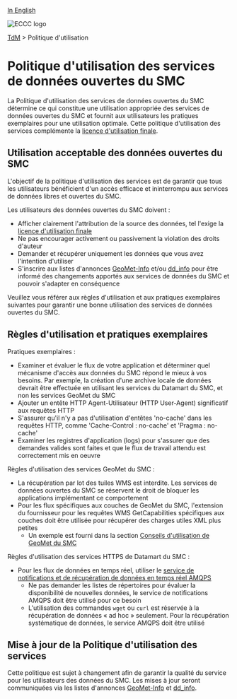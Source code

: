 [In English](readme_en.md)

![ECCC logo](../img_eccc-logo.png)

[TdM](../readme_fr.md) > Politique d'utilisation

# Politique d'utilisation des services de données ouvertes du SMC

La Politique d'utilisation des services de données ouvertes du SMC détermine ce qui constitue une utilisation appropriée des services de données ouvertes du SMC et fournit aux utilisateurs les pratiques exemplaires pour une utilisation optimale. Cette politique d'utilisation des services complémente la [licence d'utilisation finale](../licence/readme_fr.md).

## Utilisation acceptable des données ouvertes du SMC

L'objectif de la politique d'utilisation des services est de garantir que tous les utilisateurs bénéficient d'un accès efficace et ininterrompu aux services de données libres et ouvertes du SMC.

Les utilisateurs des données ouvertes du SMC doivent :

* Afficher clairement l'attribution de la source des données, tel l'exige la [licence d'utilisation finale](../licence/readme_fr.md)
* Ne pas encourager activement ou passivement la violation des droits d'auteur
* Demander et récupérer uniquement les données que vous avez l'intention d'utiliser
* S'inscrire aux listes d'annonces [GeoMet-Info](https://comm.collab.science.gc.ca/mailman3/postorius/lists/geomet-info/) et/ou [dd_info](https://comm.collab.science.gc.ca/mailman3/postorius/lists/dd_info/) pour être informé des changements apportés aux services de données du SMC et pouvoir s'adapter en conséquence

Veuillez vous référer aux règles d'utilisation et aux pratiques exemplaires suivantes pour garantir une bonne utilisation des services de données ouvertes du SMC.

## Règles d'utilisation et pratiques exemplaires

Pratiques exemplaires :

* Examiner et évaluer le flux de votre application et déterminer quel mécanisme d'accès aux données du SMC répond le mieux à vos besoins. Par exemple, la création d'une archive locale de données devrait être effectuée en utilisant les services du Datamart du SMC, et non les services GeoMet du SMC
* Ajouter un entête HTTP Agent-Utilisateur (HTTP User-Agent) significatif aux requêtes HTTP
* S'assurer qu'il n'y a pas d'utilisation d'entêtes 'no-cache' dans les requêtes HTTP, comme 'Cache-Control : no-cache' et 'Pragma : no-cache'
* Examiner les registres d'application (logs) pour s'assurer que des demandes valides sont faites et que le flux de travail attendu est correctement mis en oeuvre

Règles d'utilisation des services GeoMet du SMC :

* La récupération par lot des tuiles WMS est interdite. Les services de données ouvertes du SMC se réservent le droit de bloquer les applications implémentant ce comportement
* Pour les flux spécifiques aux couches de GeoMet du SMC, l'extension du fournisseur pour les requêtes WMS GetCapabilities spécifiques aux couches doit être utilisée pour récupérer des charges utiles XML plus petites
    * Un exemple est fourni dans la section [Conseils d'utilisation de GeoMet du SMC](../msc-geomet/readme_fr.md#Accès)

Règles d'utilisation des services HTTPS de Datamart du SMC :

* Pour les flux de données en temps réel, utiliser le [service de notifications et de récupération de données en temps réel AMQPS](../msc-datamart/amqp_fr.md)
    * Ne pas demander les listes de répertoires pour évaluer la disponibilité de nouvelles données, le service de notifications AMQPS doit être utilisé pour ce besoin
    * L'utilisation des commandes `wget` ou `curl` est réservée à la récupération de données « ad hoc » seulement. Pour la récupération systématique de données, le service AMQPS doit être utilisé

## Mise à jour de la Politique d'utilisation des services

Cette politique est sujet à changement afin de garantir la qualité du service pour les utilisateurs des données du SMC. Les mises à jour seront communiquées via les listes d'annonces [GeoMet-Info](https://comm.collab.science.gc.ca/mailman3/postorius/lists/geomet-info/) et [dd_info](https://comm.collab.science.gc.ca/mailman3/postorius/lists/dd_info/).